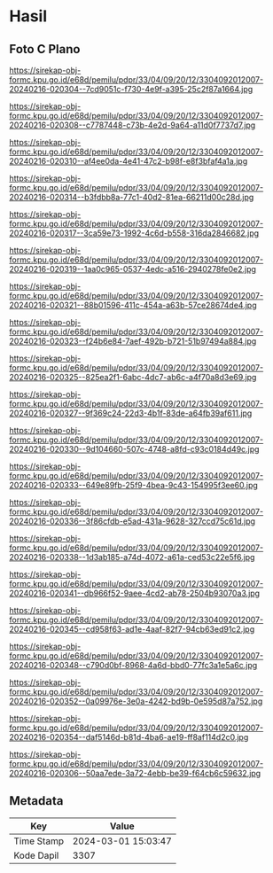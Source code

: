 # Hasil

## Foto C Plano

https://sirekap-obj-formc.kpu.go.id/e68d/pemilu/pdpr/33/04/09/20/12/3304092012007-20240216-020304--7cd9051c-f730-4e9f-a395-25c2f87a1664.jpg

https://sirekap-obj-formc.kpu.go.id/e68d/pemilu/pdpr/33/04/09/20/12/3304092012007-20240216-020308--c7787448-c73b-4e2d-9a64-a11d0f7737d7.jpg

https://sirekap-obj-formc.kpu.go.id/e68d/pemilu/pdpr/33/04/09/20/12/3304092012007-20240216-020310--af4ee0da-4e41-47c2-b98f-e8f3bfaf4a1a.jpg

https://sirekap-obj-formc.kpu.go.id/e68d/pemilu/pdpr/33/04/09/20/12/3304092012007-20240216-020314--b3fdbb8a-77c1-40d2-81ea-66211d00c28d.jpg

https://sirekap-obj-formc.kpu.go.id/e68d/pemilu/pdpr/33/04/09/20/12/3304092012007-20240216-020317--3ca59e73-1992-4c6d-b558-316da2846682.jpg

https://sirekap-obj-formc.kpu.go.id/e68d/pemilu/pdpr/33/04/09/20/12/3304092012007-20240216-020319--1aa0c965-0537-4edc-a516-2940278fe0e2.jpg

https://sirekap-obj-formc.kpu.go.id/e68d/pemilu/pdpr/33/04/09/20/12/3304092012007-20240216-020321--88b01596-411c-454a-a63b-57ce28674de4.jpg

https://sirekap-obj-formc.kpu.go.id/e68d/pemilu/pdpr/33/04/09/20/12/3304092012007-20240216-020323--f24b6e84-7aef-492b-b721-51b97494a884.jpg

https://sirekap-obj-formc.kpu.go.id/e68d/pemilu/pdpr/33/04/09/20/12/3304092012007-20240216-020325--825ea2f1-6abc-4dc7-ab6c-a4f70a8d3e69.jpg

https://sirekap-obj-formc.kpu.go.id/e68d/pemilu/pdpr/33/04/09/20/12/3304092012007-20240216-020327--9f369c24-22d3-4b1f-83de-a64fb39af611.jpg

https://sirekap-obj-formc.kpu.go.id/e68d/pemilu/pdpr/33/04/09/20/12/3304092012007-20240216-020330--9d104660-507c-4748-a8fd-c93c0184d49c.jpg

https://sirekap-obj-formc.kpu.go.id/e68d/pemilu/pdpr/33/04/09/20/12/3304092012007-20240216-020333--649e89fb-25f9-4bea-9c43-154995f3ee60.jpg

https://sirekap-obj-formc.kpu.go.id/e68d/pemilu/pdpr/33/04/09/20/12/3304092012007-20240216-020336--3f86cfdb-e5ad-431a-9628-327ccd75c61d.jpg

https://sirekap-obj-formc.kpu.go.id/e68d/pemilu/pdpr/33/04/09/20/12/3304092012007-20240216-020338--1d3ab185-a74d-4072-a61a-ced53c22e5f6.jpg

https://sirekap-obj-formc.kpu.go.id/e68d/pemilu/pdpr/33/04/09/20/12/3304092012007-20240216-020341--db966f52-9aee-4cd2-ab78-2504b93070a3.jpg

https://sirekap-obj-formc.kpu.go.id/e68d/pemilu/pdpr/33/04/09/20/12/3304092012007-20240216-020345--cd958f63-ad1e-4aaf-82f7-94cb63ed91c2.jpg

https://sirekap-obj-formc.kpu.go.id/e68d/pemilu/pdpr/33/04/09/20/12/3304092012007-20240216-020348--c790d0bf-8968-4a6d-bbd0-77fc3a1e5a6c.jpg

https://sirekap-obj-formc.kpu.go.id/e68d/pemilu/pdpr/33/04/09/20/12/3304092012007-20240216-020352--0a09976e-3e0a-4242-bd9b-0e595d87a752.jpg

https://sirekap-obj-formc.kpu.go.id/e68d/pemilu/pdpr/33/04/09/20/12/3304092012007-20240216-020354--daf5146d-b81d-4ba6-ae19-ff8af114d2c0.jpg

https://sirekap-obj-formc.kpu.go.id/e68d/pemilu/pdpr/33/04/09/20/12/3304092012007-20240216-020306--50aa7ede-3a72-4ebb-be39-f64cb6c59632.jpg


## Metadata

| Key        | Value               |
| ---------- | ------------------- |
| Time Stamp | 2024-03-01 15:03:47 |
| Kode Dapil | 3307                |



